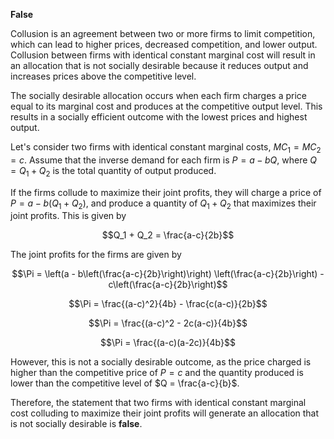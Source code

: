 

**False**

Collusion is an agreement between two or more firms to limit competition, which can lead to higher prices, decreased competition, and lower output. Collusion between firms with identical constant marginal cost will result in an allocation that is not socially desirable because it reduces output and increases prices above the competitive level.

The socially desirable allocation occurs when each firm charges a price equal to its marginal cost and produces at the competitive output level. This results in a socially efficient outcome with the lowest prices and highest output.

Let's consider two firms with identical constant marginal costs, $MC_1 = MC_2 = c$. Assume that the inverse demand for each firm is $P = a - bQ$, where $Q = Q_1 + Q_2$ is the total quantity of output produced.

If the firms collude to maximize their joint profits, they will charge a price of $P = a - b(Q_1 + Q_2)$, and produce a quantity of $Q_1 + Q_2$ that maximizes their joint profits. This is given by

$$Q_1 + Q_2 = \frac{a-c}{2b}$$

The joint profits for the firms are given by

$$\Pi = \left(a - b\left(\frac{a-c}{2b}\right)\right) \left(\frac{a-c}{2b}\right) - c\left(\frac{a-c}{2b}\right)$$

$$\Pi = \frac{(a-c)^2}{4b} - \frac{c(a-c)}{2b}$$

$$\Pi = \frac{(a-c)^2 - 2c(a-c)}{4b}$$

$$\Pi = \frac{(a-c)(a-2c)}{4b}$$

However, this is not a socially desirable outcome, as the price charged is higher than the competitive price of $P = c$ and the quantity produced is lower than the competitive level of $Q = \frac{a-c}{b}$.

Therefore, the statement that two firms with identical constant marginal cost colluding to maximize their joint profits will generate an allocation that is not socially desirable is **false**.